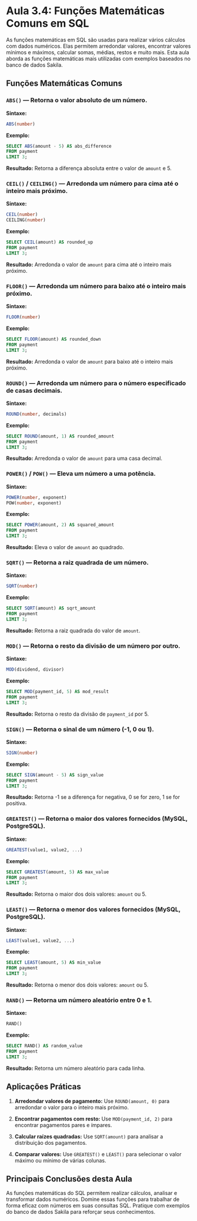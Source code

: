 # Aula 3.4: Funções Matemáticas Comuns em SQL

As funções matemáticas em SQL são usadas para realizar vários cálculos com dados numéricos. Elas permitem arredondar valores, encontrar valores mínimos e máximos, calcular somas, médias, restos e muito mais. Esta aula aborda as funções matemáticas mais utilizadas com exemplos baseados no banco de dados Sakila.

## Funções Matemáticas Comuns

### `ABS()` — Retorna o valor absoluto de um número.

**Sintaxe:**
```sql
ABS(number)
```

**Exemplo:**
```sql
SELECT ABS(amount - 5) AS abs_difference
FROM payment
LIMIT 3;
```
**Resultado:** Retorna a diferença absoluta entre o valor de `amount` e 5.

### `CEIL()` / `CEILING()` — Arredonda um número para cima até o inteiro mais próximo.

**Sintaxe:**
```sql
CEIL(number)
CEILING(number)
```

**Exemplo:**
```sql
SELECT CEIL(amount) AS rounded_up
FROM payment
LIMIT 3;
```
**Resultado:** Arredonda o valor de `amount` para cima até o inteiro mais próximo.

### `FLOOR()` — Arredonda um número para baixo até o inteiro mais próximo.

**Sintaxe:**
```sql
FLOOR(number)
```

**Exemplo:**
```sql
SELECT FLOOR(amount) AS rounded_down
FROM payment
LIMIT 3;
```
**Resultado:** Arredonda o valor de `amount` para baixo até o inteiro mais próximo.

### `ROUND()` — Arredonda um número para o número especificado de casas decimais.

**Sintaxe:**
```sql
ROUND(number, decimals)
```

**Exemplo:**
```sql
SELECT ROUND(amount, 1) AS rounded_amount
FROM payment
LIMIT 3;
```
**Resultado:** Arredonda o valor de `amount` para uma casa decimal.

### `POWER()` / `POW()` — Eleva um número a uma potência.

**Sintaxe:**
```sql
POWER(number, exponent)
POW(number, exponent)
```

**Exemplo:**
```sql
SELECT POWER(amount, 2) AS squared_amount
FROM payment
LIMIT 3;
```
**Resultado:** Eleva o valor de `amount` ao quadrado.

### `SQRT()` — Retorna a raiz quadrada de um número.

**Sintaxe:**
```sql
SQRT(number)
```

**Exemplo:**
```sql
SELECT SQRT(amount) AS sqrt_amount
FROM payment
LIMIT 3;
```
**Resultado:** Retorna a raiz quadrada do valor de `amount`.

### `MOD()` — Retorna o resto da divisão de um número por outro.

**Sintaxe:**
```sql
MOD(dividend, divisor)
```

**Exemplo:**
```sql
SELECT MOD(payment_id, 5) AS mod_result
FROM payment
LIMIT 3;
```
**Resultado:** Retorna o resto da divisão de `payment_id` por 5.

### `SIGN()` — Retorna o sinal de um número (-1, 0 ou 1).

**Sintaxe:**
```sql
SIGN(number)
```

**Exemplo:**
```sql
SELECT SIGN(amount - 5) AS sign_value
FROM payment
LIMIT 3;
```
**Resultado:** Retorna -1 se a diferença for negativa, 0 se for zero, 1 se for positiva.

### `GREATEST()` — Retorna o maior dos valores fornecidos (MySQL, PostgreSQL).

**Sintaxe:**
```sql
GREATEST(value1, value2, ...)
```

**Exemplo:**
```sql
SELECT GREATEST(amount, 5) AS max_value
FROM payment
LIMIT 3;
```
**Resultado:** Retorna o maior dos dois valores: `amount` ou 5.

### `LEAST()` — Retorna o menor dos valores fornecidos (MySQL, PostgreSQL).

**Sintaxe:**
```sql
LEAST(value1, value2, ...)
```

**Exemplo:**
```sql
SELECT LEAST(amount, 5) AS min_value
FROM payment
LIMIT 3;
```
**Resultado:** Retorna o menor dos dois valores: `amount` ou 5.

### `RAND()` — Retorna um número aleatório entre 0 e 1.

**Sintaxe:**
```sql
RAND()
```

**Exemplo:**
```sql
SELECT RAND() AS random_value
FROM payment
LIMIT 3;
```
**Resultado:** Retorna um número aleatório para cada linha.

## Aplicações Práticas

1. **Arredondar valores de pagamento:**
   Use `ROUND(amount, 0)` para arredondar o valor para o inteiro mais próximo.

2. **Encontrar pagamentos com resto:**
   Use `MOD(payment_id, 2)` para encontrar pagamentos pares e ímpares.

3. **Calcular raízes quadradas:**
   Use `SQRT(amount)` para analisar a distribuição dos pagamentos.

4. **Comparar valores:**
   Use `GREATEST()` e `LEAST()` para selecionar o valor máximo ou mínimo de várias colunas.

## Principais Conclusões desta Aula

As funções matemáticas do SQL permitem realizar cálculos, analisar e transformar dados numéricos. Domine essas funções para trabalhar de forma eficaz com números em suas consultas SQL. Pratique com exemplos do banco de dados Sakila para reforçar seus conhecimentos.
